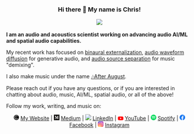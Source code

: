 <div style="text-align: center">

### Hi there 👋 My name is Chris!

</div>

<div style="text-align: center">

<a href="https://www.chrislandschoot.com/binaural-externalization">
  <img src="videos/binaural_rotation.gif" width="50%" height="auto">
</a>

</div>

**I am an audio and acoustics scientist working on advancing audio AI/ML and spatial audio capabilities.**

My recent work has focused on [binaural externalization](https://www.chrislandschoot.com/binaural-externalization), [audio waveform diffusion](https://github.com/crlandsc/tiny-audio-diffusion) for generative audio, and [audio source separation](https://github.com/crlandsc/Music-Demixing-with-Band-Split-RNN) for music "demixing".

I also make music under the name [🎶After August](https://www.after-august.com/).

Please reach out if you have any questions, or if you are interested in chatting about audio, music, AI/ML, spatial audio, or all of the above!

Follow my work, writing, and music on:

<div style="text-align: center">

[<img src="images/cl.png" width="15px">](https://www.chrislandschoot.com/) [My Website](https://www.chrislandschoot.com/) | [<img src="images/medium.png" width="15px">](https://medium.com/@crlandschoot) [Medium](https://medium.com/@crlandschoot) | [<img src="images/linkedin.ico" width="15px">](https://www.linkedin.com/in/christopher-landschoot/) [LinkedIn](https://www.linkedin.com/in/christopher-landschoot/) | [<img src="images/youtube.png" width="15px">](https://www.youtube.com/@AfterAugust) [YouTube](https://www.youtube.com/@AfterAugust) | [<img src="images/spotify.png" width="15px">](https://open.spotify.com/artist/2i6noWJnJQPXPsudoiJuMS?si=Yqq87adqSqOqxelI1UcxJA) [Spotify](https://open.spotify.com/artist/2i6noWJnJQPXPsudoiJuMS?si=Yqq87adqSqOqxelI1UcxJA) | [<img src="images/facebook.webp" width="15px">](https://www.facebook.com/TheAfterAugust/) [Facebook](https://www.facebook.com/TheAfterAugust/) | [<img src="images/instagram.png" width="15px">](https://www.instagram.com/the_after_august/) [Instagram](https://www.instagram.com/the_after_august/)

</div>
